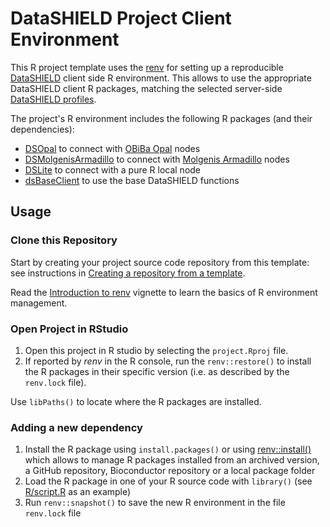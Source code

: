 # DataSHIELD Project Client Environment

This R project template uses the [renv](https://rstudio.github.io/renv/) for setting up a reproducible [DataSHIELD](https://datashield.org/) client side R environment. This allows to use the appropriate DataSHIELD client R packages, matching the selected server-side [DataSHIELD profiles](https://opaldoc.obiba.org/en/latest/admin/rserver.html#datashield-profiles).

The project's R environment includes the following R packages (and their dependencies):

* [DSOpal](https://datashield.github.io/DSOpal/) to connect with [OBiBa Opal](https://www.obiba.org/pages/products/opal/) nodes
* [DSMolgenisArmadillo](https://molgenis.github.io/molgenis-r-datashield/) to connect with [Molgenis Armadillo](https://github.com/molgenis/molgenis-service-armadillo/) nodes
* [DSLite](https://datashield.github.io/DSLite/) to connect with a pure R local node
* [dsBaseClient](http://datashield.github.io/dsBaseClient/) to use the base DataSHIELD functions

## Usage

### Clone this Repository

Start by creating your project source code repository from this template: see instructions in [Creating a repository from a template](https://docs.github.com/en/repositories/creating-and-managing-repositories/creating-a-repository-from-a-template).

Read the [Introduction to renv](https://rstudio.github.io/renv/articles/renv.html) vignette to learn the basics of R environment management.

### Open Project in RStudio

1. Open this project in R studio by selecting the `project.Rproj` file.
2. If reported by *renv* in the R console, run the `renv::restore()` to install the R packages in their specific version (i.e. as described by the `renv.lock` file).

Use `libPaths()` to locate where the R packages are installed.

### Adding a new dependency

1. Install the R package using `install.packages()` or using [renv::install()](https://rstudio.github.io/renv/reference/install.html) which allows to manage R packages installed from an archived version, a GitHub repository, Bioconductor repository or a local package folder
2. Load the R package in one of your R source code with `library()` (see [R/script.R](https://github.com/datashield/DSProjectTemplate/blob/main/R/script.R) as an example)
3. Run `renv::snapshot()` to save the new R environment in the file `renv.lock` file

